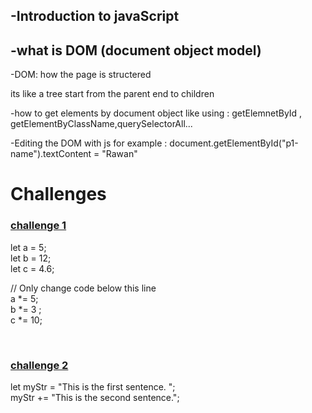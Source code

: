 <h2>-Introduction to javaScript </h2>
<h2>-what is DOM (document object model)</h2>
<p>-DOM: how the page is structered</p>
<p>its like a tree start from the parent end to children </p>
<p>-how to get elements by document object like using : getElemnetById , getElementByClassName,querySelectorAll...</p>
<p>-Editing the DOM with js for example : document.getElementById("p1-name").textContent = "Rawan"</p>

<h1>Challenges</h1>
<h3><a href="https://www.freecodecamp.org/learn/javascript-algorithms-and-data-structures/basic-javascript/compound-assignment-with-augmented-multiplication">challenge 1</a></h3>

<p>
let a = 5; <br>
let b = 12; <br>
let c = 4.6; <br>

// Only change code below this line <br>
a *= 5; <br>
b *= 3 ; <br>
c *= 10;</p> <br>

<h3><a href="[https://www.freecodecamp.org/learn/javascript-algorithms-and-data-structures/basic-javascript/compound-assignment-with-augmented-multiplication](https://www.freecodecamp.org/learn/javascript-algorithms-and-data-structures/basic-javascript/concatenating-strings-with-the-plus-equals-operator)https://www.freecodecamp.org/learn/javascript-algorithms-and-data-structures/basic-javascript/concatenating-strings-with-the-plus-equals-operator">challenge 2</a></h3>
<p>
let myStr = "This is the first sentence. "; <br>
myStr += "This is the second sentence."; <br>
</p>



